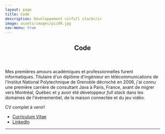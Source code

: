 ```yaml
---
layout: page
title: Code
description: Développement <i>full stack</i>
image: assets/images/pic09.jpg
nav-menu: true
---
```


<!-- Main -->
<div id="main" class="alt">

<!-- One -->
<section id="one">
	<div class="inner">
		<header class="major">
			<h1>Code</h1>
		</header>

<!-- Content -->
<p>Mes premières amours académiques et professionnelles furent informatiques. Titulaire d'un diplôme d'ingénieur en télécommunications de l'Institut National Polytechnique de Grenoble décroché en 2006, j'ai connu une première carrière de consultant Java à Paris, France, avant de migrer vers Montréal, Québec et y avoir été développeur <i>full stack</i> dans les domaines de l'événementiel, de la maison connectée et du jeu vidéo.</p>

<div class="content">
		<p>CV complet à venir!</p>
		<ul class="actions">
			<li><a href="{% link assets/docs/resume_cv.pdf %}" class="button next" target="_blank">Curriculum Vitae</a></li>
			<li><a href="{{ site.socials.LinkedIn }}" class="button next" target="_blank">LinkedIn</a></li>
		</ul>
</div>

<hr class="major" />

<!-- Experience -->

</div>
</section>

</div>
